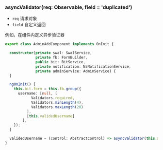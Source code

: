 ### asyncValidator(req: Observable<any>, field = 'duplicated')

- `req` 请求对象
- `field` 自定义返回

例如，在组件内定义异步验证器

``` typescript
export class AdminAddComponent implements OnInit {

  constructor(private swal: SwalService,
              private fb: FormBuilder,
              public bit: BitService,
              private notification: NzNotificationService,
              private adminService: AdminService) {
  }

  ngOnInit() {
    this.bit.form = this.fb.group({
      username: [null, [
            Validators.required,
            Validators.minLength(4),
            Validators.maxLength(20)
          ],
          [this.validedUsername]
        ],
    });
  }

  validedUsername = (control: AbstractControl) => asyncValidator(this.adminService.validedUsername(control.value));
}
```
